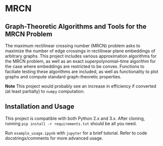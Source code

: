 # MRCN 

## Graph-Theoretic Algorithms and Tools for the MRCN Problem

The maximum rectilinear crossing number (MRCN) problem asks to maximize the number of edge crossings in rectilinear plane embeddings of arbitrary graphs. This project includes various approximation algorithms for the MRCN problem, as well as an exact superpolynomial-time algorithm for the case where embeddings are restricted to be convex. Functions to faciliate testing these algorithms are included, as well as functionality to plot graphs and compute standard graph-theoretic properties.

**Note** This project would probably see an increase in efficiency if converted (at least partially) to `numpy` computation.

## Installation and Usage

This project is compatible with both Python 2.x and 3.x. After cloning, running `pip install -r requirements.txt` should be all you need.

Run `example_usage.ipynb` with `jupyter` for a brief tutorial. Refer to code docstrings/comments for more advanced usage.

